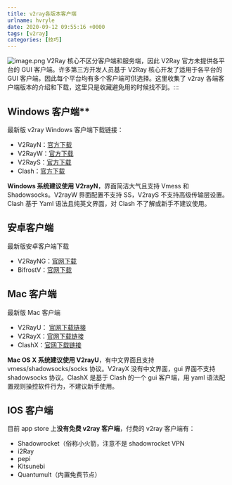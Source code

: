 ```yaml
---
title: v2ray各版本客户端
urlname: hvryle
date: 2020-09-12 09:55:16 +0000
tags: [v2ray]
categories: [技巧]
---
```


![image.png](https:/jianjun-1251280787.file.myqcloud.com/post/1599904973131-a16d23f0-29ce-4955-9231-73d384c57b86.png)
V2Ray 核心不区分客户端和服务端，因此 V2Ray 官方未提供各平台的 GUI 客户端。许多第三方开发人员基于 V2Ray 核心开发了适用于各平台的 GUI 客户端，因此每个平台均有多个客户端可供选择。这里收集了 v2ray 各端客户端版本的介绍和下载，这里只是收藏避免用的时候找不到。:::

## Windows 客户端\*\*

最新版 v2ray Windows 客户端下载链接：

- V2RayN：[官方下载](https://github.com/2dust/v2rayN/releases)
- V2RayW：[官方下载](https://github.com/Cenmrev/V2RayW/releases)
- V2RayS：[官方下载](https://github.com/Shinlor/V2RayS/releases)
- Clash：[官方下载](https://github.com/Fndroid/clash_for_windows_pkg/releases)

**Windows 系统建议使用 V2rayN**，界面简洁大气且支持 Vmess 和 Shadowsocks。V2rayW 界面配置不支持 SS，V2rayS 不支持高级传输层设置。Clash 基于 Yaml 语法且纯英文界面，对 Clash 不了解或新手不建议使用。

## 安卓客户端

最新版安卓客户端下载

- V2RayNG：[官网下载](https://github.com/2dust/v2rayNG/releases)
- BifrostV：[官网下载](https://apkpure.com/bifrostv/com.github.dawndiy.bifrostv)

## Mac 客户端

最新版 Mac 客户端

- V2RayU： [官网下载链接](https://github.com/yanue/V2rayU/releases)
- V2RayX：[官网下载链接](https://github.com/Cenmrev/V2RayX/releases)
- ClashX：[官网下载链接](https://github.com/yichengchen/clashX/releases)

**Mac OS X 系统建议使用 V2rayU**，有中文界面且支持 vmess/shadowsocks/socks 协议。V2rayX 没有中文界面，gui 界面不支持 shadowsocks 协议。ClashX 是基于 Clash 的一个 gui 客户端，用 yaml 语法配置规则操控软件行为，不建议新手使用。

## IOS 客户端

目前 app store 上**没有免费 v2ray 客户端**，付费的 v2ray 客户端有：

- Shadowrocket（俗称小火箭，注意不是 shadowrocket VPN
- i2Ray
- pepi
- Kitsunebi
- Quantumult（内置免费节点）
